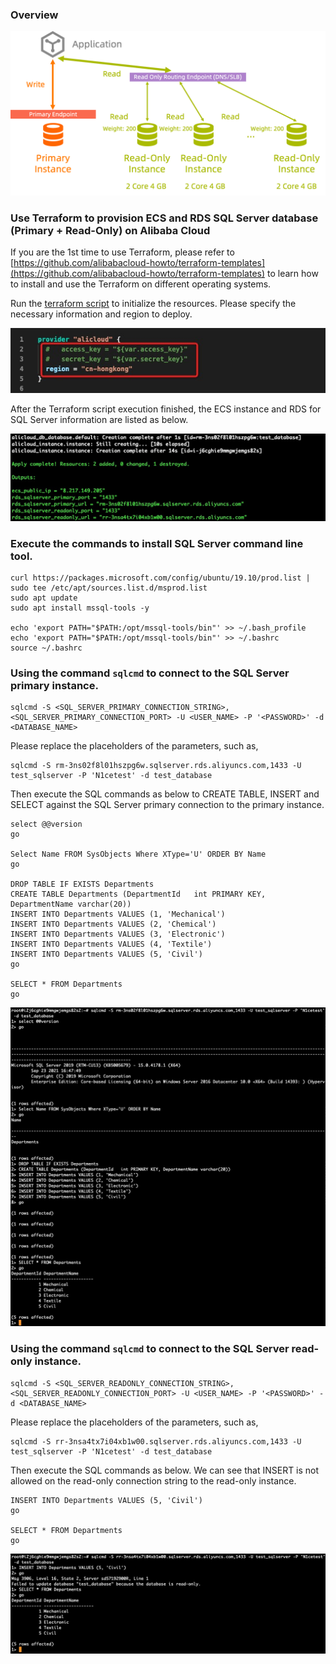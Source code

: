 ### Overview

![image.png](https://github.com/alibabacloud-howto/terraform-templates/raw/master/terraform-alicloud-db-samples/rds-sqlserver-ro/images/archi.png)

### Use Terraform to provision ECS and RDS SQL Server database (Primary + Read-Only) on Alibaba Cloud

If you are the 1st time to use Terraform, please refer to [https://github.com/alibabacloud-howto/terraform-templates](https://github.com/alibabacloud-howto/terraform-templates) to learn how to install and use the Terraform on different operating systems.

Run the [terraform script](https://github.com/alibabacloud-howto/terraform-templates/blob/master/terraform-alicloud-db-samples/rds-sqlserver-ro/main.tf) to initialize the resources. Please specify the necessary information and region to deploy.

![image.png](https://github.com/alibabacloud-howto/solution-applicationstack-parse/raw/main/parse-server-mongodb/images/tf-parms.png)

After the Terraform script execution finished, the ECS instance and RDS for SQL Server information are listed as below.

![image.png](https://github.com/alibabacloud-howto/terraform-templates/raw/master/terraform-alicloud-db-samples/rds-sqlserver-ro/images/tf-done.png)

### Execute the commands to install SQL Server command line tool.

```
curl https://packages.microsoft.com/config/ubuntu/19.10/prod.list | sudo tee /etc/apt/sources.list.d/msprod.list
sudo apt update
sudo apt install mssql-tools -y

echo 'export PATH="$PATH:/opt/mssql-tools/bin"' >> ~/.bash_profile
echo 'export PATH="$PATH:/opt/mssql-tools/bin"' >> ~/.bashrc
source ~/.bashrc
```

### Using the command ``sqlcmd`` to connect to the SQL Server primary instance.

```
sqlcmd -S <SQL_SERVER_PRIMARY_CONNECTION_STRING>,<SQL_SERVER_PRIMARY_CONNECTION_PORT> -U <USER_NAME> -P '<PASSWORD>' -d <DATABASE_NAME>
```

Please replace the placeholders of the parameters, such as,

```
sqlcmd -S rm-3ns02f8l01hszpg6w.sqlserver.rds.aliyuncs.com,1433 -U test_sqlserver -P 'N1cetest' -d test_database
```

Then execute the SQL commands as below to CREATE TABLE, INSERT and SELECT against the SQL Server primary connection to the primary instance.

```
select @@version
go

Select Name FROM SysObjects Where XType='U' ORDER BY Name
go

DROP TABLE IF EXISTS Departments
CREATE TABLE Departments (DepartmentId   int PRIMARY KEY, DepartmentName varchar(20))
INSERT INTO Departments VALUES (1, 'Mechanical') 
INSERT INTO Departments VALUES (2, 'Chemical') 
INSERT INTO Departments VALUES (3, 'Electronic') 
INSERT INTO Departments VALUES (4, 'Textile') 
INSERT INTO Departments VALUES (5, 'Civil')
go

SELECT * FROM Departments
go
```

![image.png](https://github.com/alibabacloud-howto/terraform-templates/raw/master/terraform-alicloud-db-samples/rds-sqlserver-ro/images/sqlcmd-1.png)

### Using the command ``sqlcmd`` to connect to the SQL Server read-only instance.

```
sqlcmd -S <SQL_SERVER_READONLY_CONNECTION_STRING>,<SQL_SERVER_READONLY_CONNECTION_PORT> -U <USER_NAME> -P '<PASSWORD>' -d <DATABASE_NAME>
```

Please replace the placeholders of the parameters, such as,

```
sqlcmd -S rr-3nsa4tx7i04xb1w00.sqlserver.rds.aliyuncs.com,1433 -U test_sqlserver -P 'N1cetest' -d test_database
```

Then execute the SQL commands as below. We can see that INSERT is not allowed on the read-only connection string to the read-only instance.

```
INSERT INTO Departments VALUES (5, 'Civil')
go

SELECT * FROM Departments
go
```

![image.png](https://github.com/alibabacloud-howto/terraform-templates/raw/master/terraform-alicloud-db-samples/rds-sqlserver-ro/images/sqlcmd-2.png)